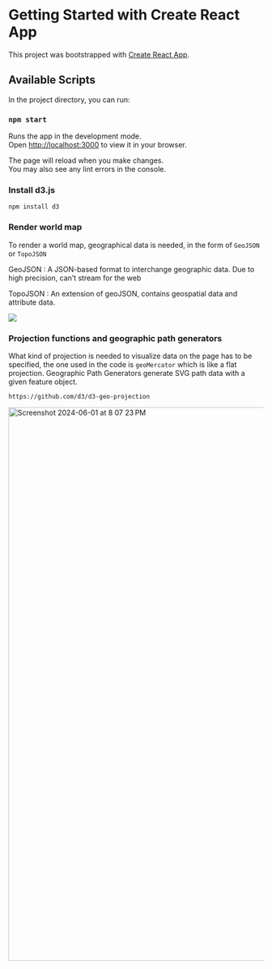 # Getting Started with Create React App

This project was bootstrapped with [Create React App](https://github.com/facebook/create-react-app).

## Available Scripts

In the project directory, you can run:

### `npm start`

Runs the app in the development mode.\
Open [http://localhost:3000](http://localhost:3000) to view it in your browser.

The page will reload when you make changes.\
You may also see any lint errors in the console.

### Install d3.js

`npm install d3`

### Render world map
To render a world map, geographical data is needed, in the form of `GeoJSON` or `TopoJSON`

GeoJSON : A JSON-based format to interchange geographic data. Due to high precision,  can’t stream for the web

TopoJSON : An extension of geoJSON, contains geospatial data and attribute data.

<img src="https://github.com/AngelMathew/choroplethMap/assets/30999892/8c6e91f7-cc49-4d7a-910f-bce6f9d18598">

### Projection functions and geographic path generators
What kind of projection is needed to visualize data on the page has to be specified, the one used in the code is `geoMercator` which is like a flat projection.
Geographic Path Generators generate SVG path data with a given feature object.

`https://github.com/d3/d3-geo-projection`

<img width="1093" alt="Screenshot 2024-06-01 at 8 07 23 PM" src="https://github.com/AngelMathew/choroplethMap/assets/30999892/3f8520e6-b983-473b-92e6-14c850702904">


